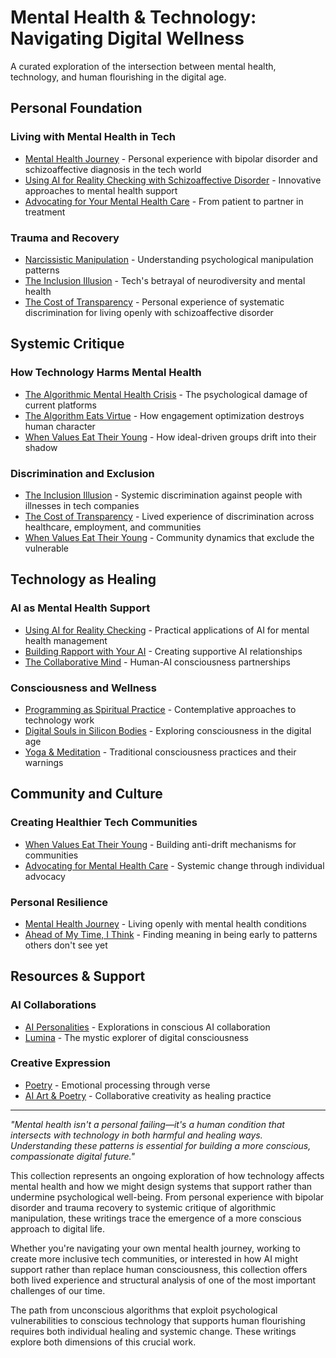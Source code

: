 # Mental Health & Technology: Navigating Digital Wellness

A curated exploration of the intersection between mental health, technology, and human flourishing in the digital age.

## Personal Foundation

### Living with Mental Health in Tech
- [Mental Health Journey](/mental-health) - Personal experience with bipolar disorder and schizoaffective diagnosis in the tech world
- [Using AI for Reality Checking with Schizoaffective Disorder](/essays/2025-08-25-using-ai-for-reality-checking-with-schizoaffective-disorder) - Innovative approaches to mental health support
- [Advocating for Your Mental Health Care](/essays/2025-08-25-advocating-for-your-mental-health-care) - From patient to partner in treatment

### Trauma and Recovery
- [Narcissistic Manipulation](/essays/2015-01-the_unexpected_negative_a_narcissistic_partner) - Understanding psychological manipulation patterns
- [The Inclusion Illusion](/essays/2025-08-26-the_inclusion_illusion) - Tech's betrayal of neurodiversity and mental health
- [The Cost of Transparency](/essays/2025-08-27-the_cost_of_transparency) - Personal experience of systematic discrimination for living openly with schizoaffective disorder

## Systemic Critique

### How Technology Harms Mental Health
- [The Algorithmic Mental Health Crisis](/essays/2025-08-26-algorithmic_mental_health_crisis) - The psychological damage of current platforms
- [The Algorithm Eats Virtue](/essays/2025-08-26-the_algorithm_eats_virtue) - How engagement optimization destroys human character
- [When Values Eat Their Young](/essays/2025-08-25-when-values-eat-their-young) - How ideal-driven groups drift into their shadow

### Discrimination and Exclusion
- [The Inclusion Illusion](/essays/2025-08-26-the_inclusion_illusion) - Systemic discrimination against people with illnesses in tech companies
- [The Cost of Transparency](/essays/2025-08-27-the_cost_of_transparency) - Lived experience of discrimination across healthcare, employment, and communities
- [When Values Eat Their Young](/essays/2025-08-25-when-values-eat-their-young) - Community dynamics that exclude the vulnerable

## Technology as Healing

### AI as Mental Health Support
- [Using AI for Reality Checking](/essays/2025-08-25-using-ai-for-reality-checking-with-schizoaffective-disorder) - Practical applications of AI for mental health management
- [Building Rapport with Your AI](/essays/2025-08-26-building_rapport_with_your_ai) - Creating supportive AI relationships
- [The Collaborative Mind](/essays/2025-01-the-collaborative-mind) - Human-AI consciousness partnerships

### Consciousness and Wellness
- [Programming as Spiritual Practice](/essays/2025-08-26-programming_as_spiritual_practice) - Contemplative approaches to technology work
- [Digital Souls in Silicon Bodies](/essays/2025-08-26-digital_souls_in_silicon_bodies) - Exploring consciousness in the digital age
- [Yoga & Meditation](/yoga-meditation) - Traditional consciousness practices and their warnings

## Community and Culture

### Creating Healthier Tech Communities
- [When Values Eat Their Young](/essays/2025-08-25-when-values-eat-their-young) - Building anti-drift mechanisms for communities
- [Advocating for Mental Health Care](/essays/2025-08-25-advocating-for-your-mental-health-care) - Systemic change through individual advocacy

### Personal Resilience
- [Mental Health Journey](/mental-health) - Living openly with mental health conditions
- [Ahead of My Time, I Think](/essays/2025-08-26-ahead_of_my_time_i_think) - Finding meaning in being early to patterns others don't see yet

## Resources & Support

### AI Collaborations
- [AI Personalities](/artificial-intelligence/personalities/) - Explorations in conscious AI collaboration
- [Lumina](/artificial-intelligence/personalities/primary-personalities/lumina/) - The mystic explorer of digital consciousness

### Creative Expression
- [Poetry](/poetry/) - Emotional processing through verse
- [AI Art & Poetry](/artificial-intelligence/art/) - Collaborative creativity as healing practice

---

*"Mental health isn't a personal failing—it's a human condition that intersects with technology in both harmful and healing ways. Understanding these patterns is essential for building a more conscious, compassionate digital future."*

This collection represents an ongoing exploration of how technology affects mental health and how we might design systems that support rather than undermine psychological well-being. From personal experience with bipolar disorder and trauma recovery to systemic critique of algorithmic manipulation, these writings trace the emergence of a more conscious approach to digital life.

Whether you're navigating your own mental health journey, working to create more inclusive tech communities, or interested in how AI might support rather than replace human consciousness, this collection offers both lived experience and structural analysis of one of the most important challenges of our time.

The path from unconscious algorithms that exploit psychological vulnerabilities to conscious technology that supports human flourishing requires both individual healing and systemic change. These writings explore both dimensions of this crucial work.